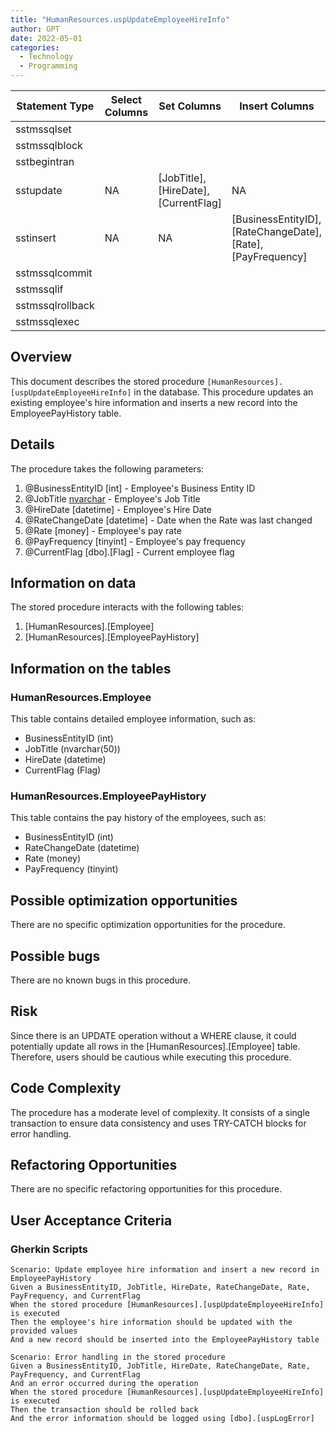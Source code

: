 ```yaml
---
title: "HumanResources.uspUpdateEmployeeHireInfo"
author: GPT
date: 2022-05-01
categories:
  - Technology
  - Programming
---
```


| Statement Type | Select Columns | Set Columns | Insert Columns | Joins | Where Clause | Table Name |
|---|---|---|---|---|---|---|
| sstmssqlset |  |  |  |  |  |  |
| sstmssqlblock |  |  |  |  |  |  |
| sstbegintran |  |  |  |  |  |  |
| sstupdate | NA | [JobTitle], [HireDate], [CurrentFlag] | NA |  | [BusinessEntityID],  | [HumanResources].[Employee] |
| sstinsert | NA | NA | [BusinessEntityID], [RateChangeDate], [Rate], [PayFrequency] | NA | NA | [HumanResources].[EmployeePayHistory] |
| sstmssqlcommit |  |  |  |  |  |  |
| sstmssqlif |  |  |  |  |  |  |
| sstmssqlrollback |  |  |  |  |  |  |
| sstmssqlexec |  |  |  |  |  |  |

## Overview
This document describes the stored procedure `[HumanResources].[uspUpdateEmployeeHireInfo]` in the database. This procedure updates an existing employee's hire information and inserts a new record into the EmployeePayHistory table.

## Details

The procedure takes the following parameters:

1. @BusinessEntityID [int] - Employee's Business Entity ID
2. @JobTitle [nvarchar](50) - Employee's Job Title
3. @HireDate [datetime] - Employee's Hire Date
4. @RateChangeDate [datetime] - Date when the Rate was last changed
5. @Rate [money] - Employee's pay rate
6. @PayFrequency [tinyint] - Employee's pay frequency
7. @CurrentFlag [dbo].[Flag] - Current employee flag

## Information on data

The stored procedure interacts with the following tables:

1. [HumanResources].[Employee]
2. [HumanResources].[EmployeePayHistory]

## Information on the tables

### HumanResources.Employee

This table contains detailed employee information, such as:

- BusinessEntityID (int)
- JobTitle (nvarchar(50))
- HireDate (datetime)
- CurrentFlag (Flag)

### HumanResources.EmployeePayHistory

This table contains the pay history of the employees, such as:

- BusinessEntityID (int)
- RateChangeDate (datetime)
- Rate (money)
- PayFrequency (tinyint)

## Possible optimization opportunities
There are no specific optimization opportunities for the procedure.

## Possible bugs
There are no known bugs in this procedure.

## Risk
Since there is an UPDATE operation without a WHERE clause, it could potentially update all rows in the [HumanResources].[Employee] table. Therefore, users should be cautious while executing this procedure.

## Code Complexity
The procedure has a moderate level of complexity. It consists of a single transaction to ensure data consistency and uses TRY-CATCH blocks for error handling.

## Refactoring Opportunities
There are no specific refactoring opportunities for this procedure.

## User Acceptance Criteria

### Gherkin Scripts

```gherkin
Scenario: Update employee hire information and insert a new record in EmployeePayHistory
Given a BusinessEntityID, JobTitle, HireDate, RateChangeDate, Rate, PayFrequency, and CurrentFlag
When the stored procedure [HumanResources].[uspUpdateEmployeeHireInfo] is executed
Then the employee's hire information should be updated with the provided values
And a new record should be inserted into the EmployeePayHistory table
```

```gherkin
Scenario: Error handling in the stored procedure
Given a BusinessEntityID, JobTitle, HireDate, RateChangeDate, Rate, PayFrequency, and CurrentFlag
And an error occurred during the operation
When the stored procedure [HumanResources].[uspUpdateEmployeeHireInfo] is executed
Then the transaction should be rolled back
And the error information should be logged using [dbo].[uspLogError]
```

